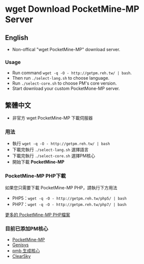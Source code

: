 # wget Download PocketMine-MP Server
## English

* Non-offical "wget PocketMine-MP" download server.

### Usage
* Run command `wget -q -O - http://getpm.reh.tw/ | bash`.
* Then run `./select-lang.sh` to choose language.
* Run `./select-core.sh` to choose PM's core version.
* Start download your custom PocketMone-MP server.

## 繁體中文

* 非官方 wget PocketMine-MP 下載伺服器

### 用法
* 執行 `wget -q -O - http://getpm.reh.tw/ | bash`
* 下載完執行 `./select-lang.sh` 選擇語言
* 下載完執行 `./select-core.sh` 選擇PM核心
* 開始下載 **PocketMine-MP**

### PocketMine-MP PHP下載
如果您只需要下載 PocketMine-MP PHP，請執行下方用法
* PHP5：`wget -q -O - http://getpm.reh.tw/php5/ | bash`
* PHP7：`wget -q -O - http://getpm.reh.tw/php7/ | bash`

[更多的 PocketMine-MP PHP檔案](http://getpm.reh.tw/PocketMine/PHP/)

### 目前已添加PM核心
* [PocketMine-MP](https://bintray.com/pocketmine/PocketMine/PocketMine-MP-phar/view#files)
* [Genisys](https://github.com/iTXTech/Genisys)
* [pmb 生成核心](http://pmt.mcpe.me/pmb/)
* [ClearSky](https://github.com/ClearSkyTeam/ClearSky)
